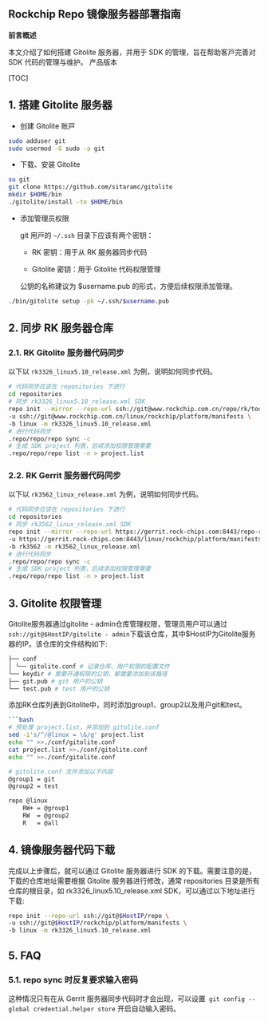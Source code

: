 **Rockchip Repo** 镜像服务器部署指南
------------------------------------------------

**前⾔概述**

本⽂介绍了如何搭建 Gitolite 服务器，并⽤于 SDK
的管理，旨在帮助客⼾完善对 SDK 代码的管理与维护。
产品版本

[TOC]

## 1.  搭建 Gitolite 服务器
- 创建 Gitolite 账⼾
```bash
sudo adduser git
sudo usermod -G sudo -a git
```
- 下载、安装 Gitolite
```bash
su git
git clone https://github.com/sitaramc/gitolite
mkdir $HOME/bin
./gitolite/install -to $HOME/bin
```
- 添加管理员权限

    git ⽤⼾的 `~/.ssh` ⽬录下应该有两个密钥：
    - RK 密钥：⽤于从 RK 服务器同步代码

    - Gitolite 密钥：⽤于 Gitolite 代码权限管理

    公钥的名称建议为 $username.pub 的形式，⽅便后续权限添加管理。
```bash
./bin/gitolite setup -pk ~/.ssh/$username.pub
```
## 2.  同步 RK 服务器仓库

### 2.1.  RK Gitolite 服务器代码同步
以下以 `rk3326_linux5.10_release.xml` 为例，说明如何同步代码。
```bash
# 代码同步应该在 repositories 下进行
cd repositories
# 同步 rk3326_linux5.10_release.xml SDK
repo init --mirror --repo-url ssh://git@www.rockchip.com.cn/repo/rk/tools/repo \
-u ssh://git@www.rockchip.com.cn/linux/rockchip/platform/manifests \
-b linux -m rk3326_linux5.10_release.xml
# 进行代码同步
.repo/repo/repo sync -c
# 生成 SDK project 列表，后续添加权限管理需要
.repo/repo/repo list -n > project.list
```
### 2.2.  RK Gerrit 服务器代码同步
以下以 `rk3562_linux_release.xml` 为例，说明如何同步代码。
```bash
# 代码同步应该在 repositories 下进行
cd repositories
# 同步 rk3562_linux_release.xml SDK
repo init --mirror --repo-url https://gerrit.rock-chips.com:8443/repo-release/tools/repo \
-u https://gerrit.rock-chips.com:8443/linux/rockchip/platform/manifests \
-b rk3562 -m rk3562_linux_release.xml
# 进行代码同步
.repo/repo/repo sync -c
# 生成 SDK project 列表，后续添加权限管理需要
.repo/repo/repo list -n > project.list
```

## 3.  Gitolite 权限管理
Gitolite服务器通过gitolite - admin仓库管理权限，管理员用户可以通过`ssh://git@$HostIP/gitolite - admin`下载该仓库，其中$HostIP为Gitolite服务器的IP。该仓库的文件结构如下:

```bash
├── conf
│ └── gitolite.conf # 记录仓库、用户权限的配置文件
└── keydir # 需要开通权限的公钥，都需要添加到该路径
├── git.pub # git 用户的公钥
└── test.pub # test 用户的公钥
```
添加RK仓库列表到Gitolite中，同时添加group1、group2以及用户git和test。

```bash
```bash
# 预处理 project.list，并添加到 gitolite.conf
sed -i's/^/@linux = \&/g' project.list
echo "" >>./conf/gitolite.conf
cat project.list >>./conf/gitolite.conf
echo "" >>./conf/gitolite.conf

# gitolite.conf 文件添加以下内容
@group1 = git
@group2 = test

repo @linux
    RW+ = @group1
    RW  = @group2
    R   = @all
```
## 4.  镜像服务器代码下载
完成以上步骤后，就可以通过 Gitolite 服务器进行 SDK 的下载。需要注意的是，下载的仓库地址需要根据 Gitolite 服务器进行修改，通常 repositories 目录是所有仓库的根目录，如 rk3326_linux5.10_release.xml SDK，可以通过以下地址进行下载:
```bash
repo init --repo-url ssh://git@$HostIP/repo \
-u ssh://git@$HostIP/rockchip/platform/manifests \
-b linux -m rk3326_linux5.10_release.xml
```
## 5.  FAQ

### 5.1.  repo sync 时反复要求输⼊密码
这种情况只有在从 Gerrit 服务器同步代码时才会出现，可以设置` git config --global
credential.helper store` 开启⾃动输⼊密码。